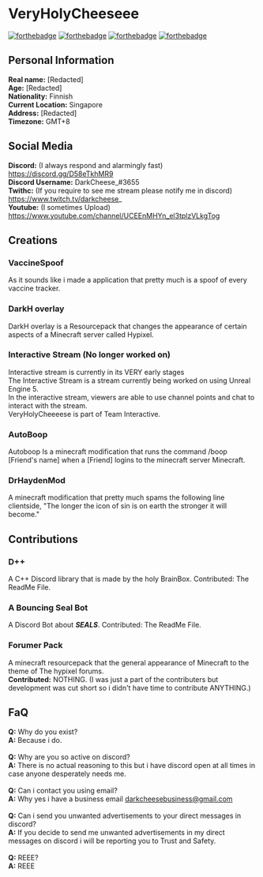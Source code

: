 # VeryHolyCheeseee
[![forthebadge](https://forthebadge.com/images/badges/powered-by-netflix.svg)](https://forthebadge.com)
[![forthebadge](https://raw.githubusercontent.com/SirObby/SirObby/main/balance-0%E2%82%AC.svg)](https://forthebadge.com)
[![forthebadge](https://forthebadge.com/images/badges/made-with-c-plus-plus.svg)](https://forthebadge.com)
[![forthebadge](https://forthebadge.com/images/badges/made-with-markdown.svg)](https://forthebadge.com)
## Personal Information
**Real name:** [Redacted]\
**Age:** [Redacted]\
**Nationality:** Finnish\
**Current Location:** Singapore\
**Address:** [Redacted]\
**Timezone:** GMT+8
## Social Media
**Discord:** (I always respond and alarmingly fast) https://discord.gg/D58eTkhMR9 \
**Discord Username:** DarkCheese_#3655\
**Twithc:** (If you require to see me stream please notify me in discord) https://www.twitch.tv/darkcheese_ \
**Youtube:** (I sometimes Upload) https://www.youtube.com/channel/UCEEnMHYn_el3tplzVLkgTog
## Creations
### VaccineSpoof
As it sounds like i made a application that pretty much is a spoof of every vaccine tracker.
### DarkH overlay
DarkH overlay is a Resourcepack that changes the appearance of certain aspects of a Minecraft server called Hypixel.
### Interactive Stream (No longer worked on)
Interactive stream is currently in its VERY early stages\
The Interactive Stream is a stream currently being worked on using Unreal Engine 5.\
In the interactive stream, viewers are able to use channel points and chat to interact with the stream.\
VeryHolyCheeeese is part of Team Interactive.
### AutoBoop
Autoboop Is a minecraft modification that runs the command /boop [Friend's name] when a [Friend] logins to the minecraft server Minecraft.
### DrHaydenMod
A minecraft modification that pretty much spams the following line clientside, "The longer the icon of sin is on earth the stronger it will become."
## Contributions
### D++
A C++ Discord library that is made by the holy BrainBox.
Contributed: The ReadMe File.
### A Bouncing Seal Bot
A Discord Bot about ***SEALS***.
Contributed: The ReadMe File.
### Forumer Pack
A minecraft resourcepack that the general appearance of Minecraft to the theme of The hypixel forums.\
**Contributed:** NOTHING. (I was just a part of the contributers but development was cut short so i didn't have time to contribute ANYTHING.)
## FaQ
**Q:** Why do you exist?\
**A:** Because i do.\
\
**Q:** Why are you so active on discord?\
**A:** There is no actual reasoning to this but i have discord open at all times in case anyone desperately needs me.\
\
**Q:** Can i contact you using email?\
**A:** Why yes i have a business email darkcheesebusiness@gmail.com\
\
**Q:** Can i send you unwanted advertisements to your direct messages in discord?\
**A:** If you decide to send me unwanted advertisements in my direct messages on discord i will be reporting you to Trust and Safety.\
\
**Q:** REEE?\
**A:** REEE
